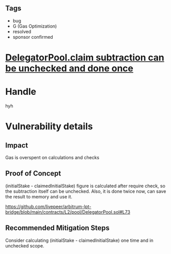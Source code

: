 ## Tags

- bug
- G (Gas Optimization)
- resolved
- sponsor confirmed

# [DelegatorPool.claim subtraction can be unchecked and done once](https://github.com/code-423n4/2022-01-livepeer-findings/issues/154) 

# Handle

hyh


# Vulnerability details

## Impact

Gas is overspent on calculations and checks

## Proof of Concept

(initialStake - claimedInitialStake) figure is calculated after require check, so the subtraction itself can be unchecked. Also, it is done twice now, can save the result to memory and use it.

https://github.com/livepeer/arbitrum-lpt-bridge/blob/main/contracts/L2/pool/DelegatorPool.sol#L73

## Recommended Mitigation Steps

Consider calculating (initialStake - claimedInitialStake) one time and in unchecked scope.

